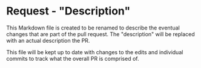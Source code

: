# Request - "Description"

This Markdown file is created to be renamed to describe the eventual changes that are part of the pull request.
The "description" will be replaced with an actual description the PR. 

This file will be kept up to date with changes to the edits and individual commits to track what the overall PR is comprised of. 




